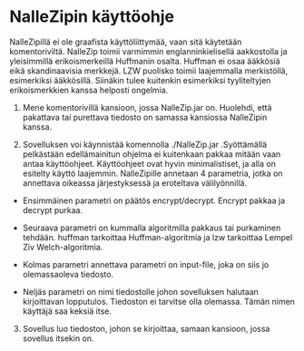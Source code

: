 # NalleZipin käyttöohje

NalleZipillä ei ole graafista käyttöliittymää, vaan sitä käytetään komentoriviltä. NalleZip toimii varmimmin englanninkielisellä aakkostolla ja yleisimmillä erikoismerkeillä Huffmanin osalta. Huffman ei osaa ääkkösiä eikä skandinaavisia merkkejä. LZW puolisko toimii laajemmalla merkistöllä, esimerkiksi ääkkösillä. Siinäkin tulee kuitenkin esimerkiksi tyyliteltyjen erikoismerkkien kanssa helposti ongelmia.

1. Mene komentorivillä kansioon, jossa NalleZip.jar  on. Huolehdi, että pakattava tai purettava tiedosto on samassa kansiossa NalleZipin kanssa.

2. Sovelluksen voi käynnistää komennolla ./NalleZip.jar .Syöttämällä pelkästään edellämainitun ohjelma ei kuitenkaan pakkaa mitään vaan antaa käyttöohjeet. Käyttöohjeet ovat hyvin
minimalistiset, ja alla on esitelty käyttö laajemmin. NalleZipille annetaan 4 parametria, jotka on annettava oikeassa järjestyksessä ja eroteltava välilyönnillä.

  - Ensimmäinen parametri on päätös encrypt/decrypt. Encrypt pakkaa ja decrypt purkaa.
  
  - Seuraava parametri on kummalla algoritmilla pakkaus tai purkaminen tehdään. huffman tarkoittaa Huffman-algoritmia ja lzw tarkoittaa Lempel Ziv Welch-algoritmia.
  
  - Kolmas parametri annettava parametri on input-file, joka on siis jo olemassaoleva tiedosto.
  
  - Neljäs parametri on nimi tiedostolle johon sovelluksen halutaan kirjoittavan lopputulos. Tiedoston ei tarvitse olla olemassa. Tämän nimen käyttäjä saa keksiä itse.
  
3. Sovellus luo tiedoston, johon se kirjoittaa, samaan kansioon, jossa sovellus itsekin on.

